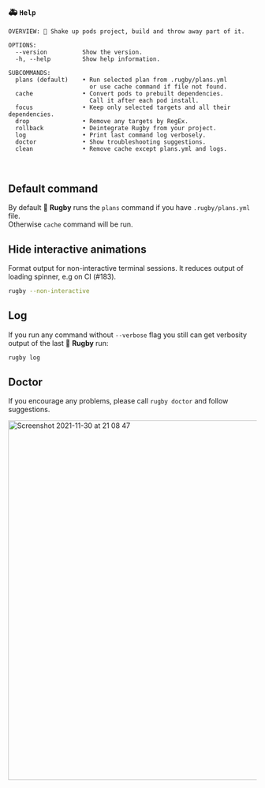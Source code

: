 
### 🚑 `Help`

```
OVERVIEW: 🏈 Shake up pods project, build and throw away part of it.

OPTIONS:
  --version          Show the version.
  -h, --help         Show help information.

SUBCOMMANDS:
  plans (default)    • Run selected plan from .rugby/plans.yml
                       or use cache command if file not found.
  cache              • Convert pods to prebuilt dependencies.
                       Call it after each pod install.
  focus              • Keep only selected targets and all their dependencies.
  drop               • Remove any targets by RegEx.
  rollback           • Deintegrate Rugby from your project.
  log                • Print last command log verbosely.
  doctor             • Show troubleshooting suggestions.
  clean              • Remove cache except plans.yml and logs.
```

<br>

## Default command

By default 🏈 **Rugby** runs the `plans` command if you have `.rugby/plans.yml` file.\
Otherwise `cache` command will be run.

## Hide interactive animations

Format output for non-interactive terminal sessions. It reduces output of loading spinner, e.g on CI (#183).

```bash
rugby --non-interactive
```

## Log

If you run any command without `--verbose` flag you still can get verbosity output of the last 🏈 **Rugby** run:

```bash
rugby log
```

## Doctor

If you encourage any problems, please call `rugby doctor` and follow suggestions.

<img width="729" alt="Screenshot 2021-11-30 at 21 08 47" src="https://user-images.githubusercontent.com/64660122/144104545-84c7ac6f-2c39-4812-bdba-511b10b8194d.png">
